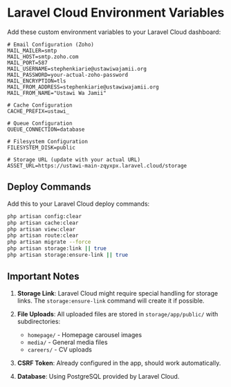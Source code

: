 # Laravel Cloud Environment Variables

Add these custom environment variables to your Laravel Cloud dashboard:

```env
# Email Configuration (Zoho)
MAIL_MAILER=smtp
MAIL_HOST=smtp.zoho.com
MAIL_PORT=587
MAIL_USERNAME=stephenkiarie@ustawiwajamii.org
MAIL_PASSWORD=your-actual-zoho-password
MAIL_ENCRYPTION=tls
MAIL_FROM_ADDRESS=stephenkiarie@ustawiwajamii.org
MAIL_FROM_NAME="Ustawi Wa Jamii"

# Cache Configuration
CACHE_PREFIX=ustawi_

# Queue Configuration
QUEUE_CONNECTION=database

# Filesystem Configuration  
FILESYSTEM_DISK=public

# Storage URL (update with your actual URL)
ASSET_URL=https://ustawi-main-zqyxpx.laravel.cloud/storage
```

## Deploy Commands

Add this to your Laravel Cloud deploy commands:

```bash
php artisan config:clear
php artisan cache:clear
php artisan view:clear
php artisan route:clear
php artisan migrate --force
php artisan storage:link || true
php artisan storage:ensure-link || true
```

## Important Notes

1. **Storage Link**: Laravel Cloud might require special handling for storage links. The `storage:ensure-link` command will create it if possible.

2. **File Uploads**: All uploaded files are stored in `storage/app/public/` with subdirectories:
   - `homepage/` - Homepage carousel images
   - `media/` - General media files
   - `careers/` - CV uploads

3. **CSRF Token**: Already configured in the app, should work automatically.

4. **Database**: Using PostgreSQL provided by Laravel Cloud.